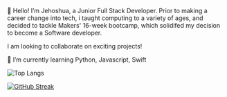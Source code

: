 👋 Hello! I’m Jehoshua, a Junior Full Stack Developer. Prior to making a career change into tech, i taught computing to a variety of ages, and decided to tackle Makers' 16-week bootcamp, which solidifed my decision to become a Software developer.

I am looking to collaborate on exciting projects!

🌱 I’m currently learning Python, Javascript, Swift



![Top Langs](https://github-readme-stats.vercel.app/api/top-langs/?username=AVJehoshua&layout=compact&theme=dark)

[![GitHub Streak](https://streak-stats.demolab.com?user=AVJehoshua&theme=navy-gear&date_format=j%20M%5B%20Y%5D)](https://git.io/streak-stats)


<!---
AVJehoshua/AVJehoshua is a ✨ special ✨ repository because its `README.md` (this file) appears on your GitHub profile.
You can click the Preview link to take a look at your changes.
--->
